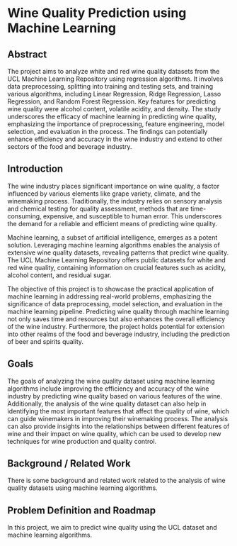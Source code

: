 # Wine Quality Prediction using Machine Learning

## Abstract

The project aims to analyze white and red wine quality datasets from the UCL Machine Learning Repository using regression algorithms. It involves data preprocessing, splitting into training and testing sets, and training various algorithms, including Linear Regression, Ridge Regression, Lasso Regression, and Random Forest Regression. Key features for predicting wine quality were alcohol content, volatile acidity, and density. The study underscores the efficacy of machine learning in predicting wine quality, emphasizing the importance of preprocessing, feature engineering, model selection, and evaluation in the process. The findings can potentially enhance efficiency and accuracy in the wine industry and extend to other sectors of the food and beverage industry.


## Introduction

The wine industry places significant importance on wine quality, a factor influenced by various elements like grape variety, climate, and the winemaking process. Traditionally, the industry relies on sensory analysis and chemical testing for quality assessment, methods that are time-consuming, expensive, and susceptible to human error. This underscores the demand for a reliable and efficient means of predicting wine quality.

Machine learning, a subset of artificial intelligence, emerges as a potent solution. Leveraging machine learning algorithms enables the analysis of extensive wine quality datasets, revealing patterns that predict wine quality. The UCL Machine Learning Repository offers public datasets for white and red wine quality, containing information on crucial features such as acidity, alcohol content, and residual sugar.

The objective of this project is to showcase the practical application of machine learning in addressing real-world problems, emphasizing the significance of data preprocessing, model selection, and evaluation in the machine learning pipeline. Predicting wine quality through machine learning not only saves time and resources but also enhances the overall efficiency of the wine industry. Furthermore, the project holds potential for extension into other realms of the food and beverage industry, including the prediction of beer and spirits quality.

## Goals


The goals of analyzing the wine quality dataset using machine learning algorithms include improving the efficiency and accuracy of the wine industry by predicting wine quality based on various features of the wine. Additionally, the analysis of the wine quality dataset can also help in identifying the most important features that affect the quality of wine, which can guide winemakers in improving their winemaking process. The analysis can also provide insights into the relationships between different features of wine and their impact on wine quality, which can be used to develop new techniques for wine production and quality control.


## Background / Related Work

There is some background and related work related to the analysis of wine quality datasets using machine learning algorithms.


## Problem Definition and Roadmap

In this project, we aim to predict wine quality using the UCL dataset and machine learning algorithms.
